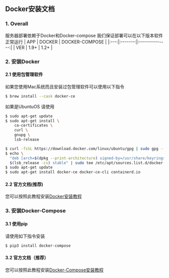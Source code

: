 ## Docker安装文档

### 1. Overall

服务器部署依赖于Docker和Docker-compose
我们保证部署可以在以下版本软件正常运行
| APP | DOCKER  | DOCKER-COMPOSE |
|:---:|:-------:|:--------------:|
| VER |   1.9+  |      1.2+      |

### 2. 安装Docker 

#### 2.1 使用包管理软件

如果您使用Mac系统而且安装过包管理软件可以使用以下指令
```sh
$ brew install --cask docker-ce
```

如果是UbuntuOS 请使用
```sh 
$ sudo apt-get update
$ sudo apt-get install \
    ca-certificates \
    curl \
    gnupg \
    lsb-release

$ curl -fsSL https://download.docker.com/linux/ubuntu/gpg | sudo gpg --dearmor -o /usr/share/keyrings/docker-archive-keyring.gpg
$ echo \
  "deb [arch=$(dpkg --print-architecture) signed-by=/usr/share/keyrings/docker-archive-keyring.gpg] https://download.docker.com/linux/ubuntu \
  $(lsb_release -cs) stable" | sudo tee /etc/apt/sources.list.d/docker.list > /dev/null
$ sudo apt-get update
$ sudo apt-get install docker-ce docker-ce-cli containerd.io
```

#### 2.2 官方文档(推荐)

您可以按照此教程安装[Docker安装教程](https://docs.docker.com/get-docker/)

### 3. 安装Docker-Compose

#### 3.1 使用pip

请使用如下指令安装
```sh
$ pip3 install docker-compose 
```

#### 3.2 官方文档（推荐）

您可以按照此教程安装[Docker-Compose安装教程](https://docs.docker.com/compose/install/)


